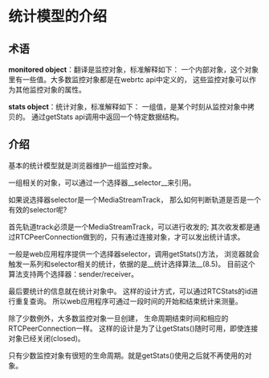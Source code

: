 # 统计模型的介绍

## 术语

__monitored object__：翻译是监控对象，标准解释如下：
一个内部对象，这个对象里有一些值。大多数监控对象都是在webrtc api中定义的，
这些监控对象可以作为其他监控对象的属性。

__stats object__：统计对象，标准解释如下：
一组值，是某个时刻从监控对象中拷贝的。
通过getStats api调用中返回一个特定数据结构。

## 介绍

基本的统计模型就是浏览器维护一组监控对象。

一组相关的对象，可以通过一个选择器__selector__来引用。

如果说选择器selector是一个MediaStreamTrack，
那么如何判断轨道是否是一个有效的selector呢?

首先轨道track必须是一个MediaStreamTrack，可以进行收发的;
其次收发都是通过RTCPeerConnection做到的，只有通过连接对象，才可以发出统计请求。

一般是web应用程序提供一个选择器selector，调用getStats()方法，
浏览器就会触发一系列和selector相关的统计，依据的是__统计选择算法__(8.5)。
目前这个算法支持两个选择器：sender/receiver。

最后要统计的信息就在统计对象中。
这样的设计方式，可以通过RTCStats的id进行重复查询。
所以web应用程序可通过一段时间的开始和结束统计来测量。

除了少数例外，大多数监控对象一旦创建，
生命周期结束时间和相应的RTCPeerConnection一样。
这样的设计是为了让getStats()随时可用，即使连接对象已经关闭(closed)。

只有少数监控对象有很短的生命周期。就是getStats()使用之后就不再使用的对象。
